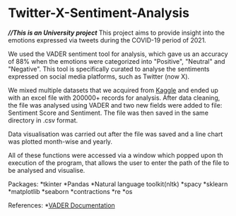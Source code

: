 # Twitter-X-Sentiment-Analysis
_**//This is an University project**_
This project aims to provide insight into the emotions expressed via tweets during the COVID-19 period of 2021.

We used the VADER sentiment tool for analysis, which gave us an accuracy of 88% when the emotions were categorized into "Positive", "Neutral" and "Negative". This tool is specifically curated to analyse the sentiments expressed on social media platforms, such as Twitter (now X). 

We mixed multiple datasets that we acquired from [Kaggle](https://kaggle.com/datasets) and ended up with an excel file with 200000+ records for analysis. After data cleaning, the file was analysed using VADER and two new fields were added to file: Sentiment Score and Sentiment. The file was then saved in the same directory in .csv format.

Data visualisation was carried out after the file was saved and a line chart was plotted month-wise and yearly.

All of these functions were accessed via a window which popped upon th execution of the program, that allows the user to enter the path of the file to be analysed and visualise.

Packages:
  *tkinter
  *Pandas
  *Natural language toolkit(nltk)
  *spacy
  *sklearn
  *matplotlib
  *seaborn
  *contractions
  *re
  *os

References: 
  *[VADER Documentation](https://github.com/cjhutto/vaderSentiment)
  
